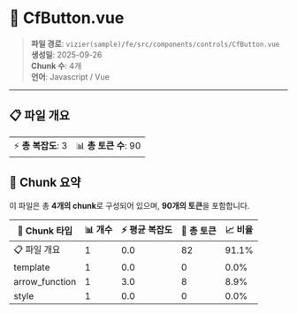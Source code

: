 # 📄 CfButton.vue

> **파일 경로**: `vizier(sample)/fe/src/components/controls/CfButton.vue`  
> **생성일**: 2025-09-26  
> **Chunk 수**: 4개  
> **언어**: Javascript / Vue
---





## 📋 파일 개요

| | |
|--|--|
| ⚡ **총 복잡도**: 3 | 📊 **총 토큰 수**: 90 |






## 🧩 Chunk 요약

이 파일은 총 **4개의 chunk**로 구성되어 있으며, **90개의 토큰**을 포함합니다.

| 🧩 Chunk 타입 | 📊 개수 | ⚡ 평균 복잡도 | 📝 총 토큰 | 📈 비율 |
|---------------|--------|-------------|----------|--------|
| 📋 파일 개요 | 1 | 0.0 | 82 | 91.1% |
| template | 1 | 0.0 | 0 | 0.0% |
| arrow_function | 1 | 3.0 | 8 | 8.9% |
| style | 1 | 0.0 | 0 | 0.0% |

